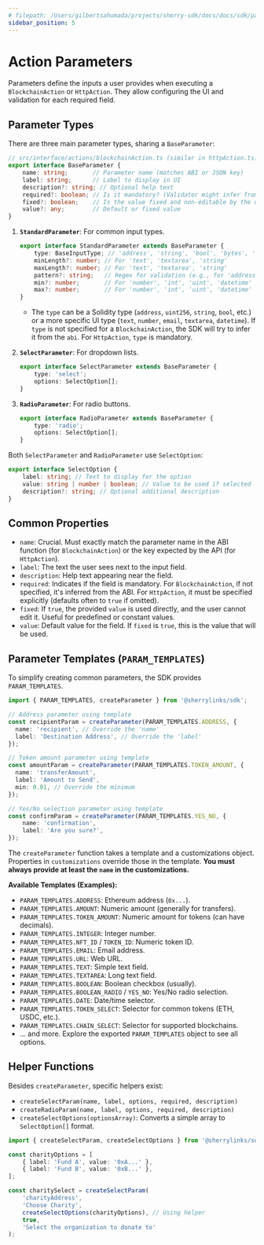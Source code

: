 ```yaml
---
# filepath: /Users/gilbertsahumada/projects/sherry-sdk/docs/docs/sdk/parameters.md
sidebar_position: 5
---
```


# Action Parameters

Parameters define the inputs a user provides when executing a `BlockchainAction` or `HttpAction`. They allow configuring the UI and validation for each required field.

## Parameter Types

There are three main parameter types, sharing a `BaseParameter`:

```typescript
// src/interface/actions/blockchainAction.ts (similar in httpAction.ts)
export interface BaseParameter {
    name: string;       // Parameter name (matches ABI or JSON key)
    label: string;      // Label to display in UI
    description?: string; // Optional help text
    required?: boolean; // Is it mandatory? (Validator might infer from ABI for BlockchainActions)
    fixed?: boolean;    // Is the value fixed and non-editable by the user?
    value?: any;        // Default or fixed value
}
```

1.  **`StandardParameter`**: For common input types.
    ```typescript
    export interface StandardParameter extends BaseParameter {
        type: BaseInputType; // 'address', 'string', 'bool', 'bytes', 'int', 'uint', 'text', 'number', 'email', 'url', 'datetime', 'textarea'
        minLength?: number; // For 'text', 'textarea', 'string'
        maxLength?: number; // For 'text', 'textarea', 'string'
        pattern?: string;   // Regex for validation (e.g., for 'address', 'email')
        min?: number;       // For 'number', 'int', 'uint', 'datetime'
        max?: number;       // For 'number', 'int', 'uint', 'datetime'
    }
    ```
    -   The `type` can be a Solidity type (`address`, `uint256`, `string`, `bool`, etc.) or a more specific UI type (`text`, `number`, `email`, `textarea`, `datetime`). If `type` is not specified for a `BlockchainAction`, the SDK will try to infer it from the `abi`. For `HttpAction`, `type` is mandatory.

2.  **`SelectParameter`**: For dropdown lists.
    ```typescript
    export interface SelectParameter extends BaseParameter {
        type: 'select';
        options: SelectOption[];
    }
    ```

3.  **`RadioParameter`**: For radio buttons.
    ```typescript
    export interface RadioParameter extends BaseParameter {
        type: 'radio';
        options: SelectOption[];
    }
    ```

Both `SelectParameter` and `RadioParameter` use `SelectOption`:
```typescript
export interface SelectOption {
    label: string; // Text to display for the option
    value: string | number | boolean; // Value to be used if selected
    description?: string; // Optional additional description
}
```

## Common Properties

-   `name`: Crucial. Must exactly match the parameter name in the ABI function (for `BlockchainAction`) or the key expected by the API (for `HttpAction`).
-   `label`: The text the user sees next to the input field.
-   `description`: Help text appearing near the field.
-   `required`: Indicates if the field is mandatory. For `BlockchainAction`, if not specified, it's inferred from the ABI. For `HttpAction`, it must be specified explicitly (defaults often to `true` if omitted).
-   `fixed`: If `true`, the provided `value` is used directly, and the user cannot edit it. Useful for predefined or constant values.
-   `value`: Default value for the field. If `fixed` is `true`, this is the value that will be used.

## Parameter Templates (`PARAM_TEMPLATES`)

To simplify creating common parameters, the SDK provides `PARAM_TEMPLATES`.

```typescript
import { PARAM_TEMPLATES, createParameter } from '@sherrylinks/sdk';

// Address parameter using template
const recipientParam = createParameter(PARAM_TEMPLATES.ADDRESS, {
  name: 'recipient', // Override the 'name'
  label: 'Destination Address', // Override the 'label'
});

// Token amount parameter using template
const amountParam = createParameter(PARAM_TEMPLATES.TOKEN_AMOUNT, {
  name: 'transferAmount',
  label: 'Amount to Send',
  min: 0.01, // Override the minimum
});

// Yes/No selection parameter using template
const confirmParam = createParameter(PARAM_TEMPLATES.YES_NO, {
    name: 'confirmation',
    label: 'Are you sure?',
});
```

The `createParameter` function takes a template and a customizations object. Properties in `customizations` override those in the template. **You must always provide at least the `name` in the customizations.**

**Available Templates (Examples):**

-   `PARAM_TEMPLATES.ADDRESS`: Ethereum address (`0x...`).
-   `PARAM_TEMPLATES.AMOUNT`: Numeric amount (generally for transfers).
-   `PARAM_TEMPLATES.TOKEN_AMOUNT`: Numeric amount for tokens (can have decimals).
-   `PARAM_TEMPLATES.INTEGER`: Integer number.
-   `PARAM_TEMPLATES.NFT_ID` / `TOKEN_ID`: Numeric token ID.
-   `PARAM_TEMPLATES.EMAIL`: Email address.
-   `PARAM_TEMPLATES.URL`: Web URL.
-   `PARAM_TEMPLATES.TEXT`: Simple text field.
-   `PARAM_TEMPLATES.TEXTAREA`: Long text field.
-   `PARAM_TEMPLATES.BOOLEAN`: Boolean checkbox (usually).
-   `PARAM_TEMPLATES.BOOLEAN_RADIO` / `YES_NO`: Yes/No radio selection.
-   `PARAM_TEMPLATES.DATE`: Date/time selector.
-   `PARAM_TEMPLATES.TOKEN_SELECT`: Selector for common tokens (ETH, USDC, etc.).
-   `PARAM_TEMPLATES.CHAIN_SELECT`: Selector for supported blockchains.
-   ... and more. Explore the exported `PARAM_TEMPLATES` object to see all options.

## Helper Functions

Besides `createParameter`, specific helpers exist:

-   `createSelectParam(name, label, options, required, description)`
-   `createRadioParam(name, label, options, required, description)`
-   `createSelectOptions(optionsArray)`: Converts a simple array to `SelectOption[]` format.

```typescript
import { createSelectParam, createSelectOptions } from '@sherrylinks/sdk';

const charityOptions = [
    { label: 'Fund A', value: '0xA...' },
    { label: 'Fund B', value: '0xB...' },
];

const charitySelect = createSelectParam(
    'charityAddress',
    'Choose Charity',
    createSelectOptions(charityOptions), // Using helper
    true,
    'Select the organization to donate to'
);
```